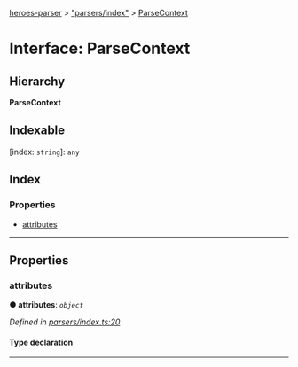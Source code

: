 [heroes-parser](../README.md) > ["parsers/index"](../modules/_parsers_index_.md) > [ParseContext](../interfaces/_parsers_index_.parsecontext.md)

# Interface: ParseContext

## Hierarchy

**ParseContext**

## Indexable

\[index: `string`\]:&nbsp;`any`
## Index

### Properties

* [attributes](_parsers_index_.parsecontext.md#attributes)

---

## Properties

<a id="attributes"></a>

###  attributes

**● attributes**: *`object`*

*Defined in [parsers/index.ts:20](https://github.com/joeistas/heroes-parser/blob/be29d1f/src/parsers/index.ts#L20)*

#### Type declaration

[attributeName: `string`]: `string`

___

